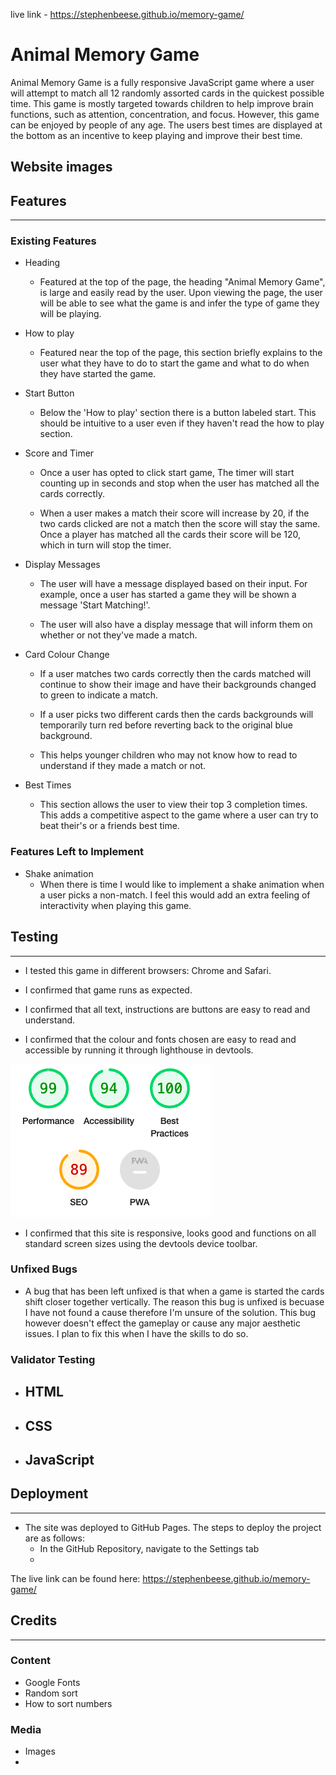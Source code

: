 live link - https://stephenbeese.github.io/memory-game/

# Animal Memory Game

Animal Memory Game is a fully responsive JavaScript game where a user will attempt to match all 12 randomly assorted cards in the quickest possible time. This game is mostly targeted towards children to help improve brain functions, such as attention, concentration, and focus. However, this game can be enjoyed by people of any age. The users best times are displayed at the bottom as an incentive to keep playing and improve their best time.

<!-- that hopes to demonstrate how JavaScript works in a real world context.  -->

## Website images 

<!-- Insert image here -->


## Features
<hr>

### Existing Features 

- Heading 
    - Featured at the top of the page, the heading "Animal Memory Game", is large and easily read by the user. Upon viewing the page, the user will be able to see what the game is and infer the type of game they will be playing. 

- How to play

    - Featured near the top of the page, this section briefly explains to the user what they have to do to start the game and what to do when they have started the game. 

- Start Button 
    - Below the 'How to play' section there is a button labeled start. This should be intuitive to a user even if they haven't read the how to play section. 

- Score and Timer
    - Once a user has opted to click start game, The timer will start counting up in seconds and stop when the user has matched all the cards correctly.
    
    - When a user makes a match their score will increase by 20, if the two cards clicked are not a match then the score will stay the same. Once a player has matched all the cards their score will be 120, which in turn will stop the timer. 

- Display Messages 
    - The user will have a message displayed based on their input. For example, once a user has started a game they will be shown a message 'Start Matching!'.

    - The user will also have a display message that will inform them on whether or not they've made a match. 

- Card Colour Change 
    - If a user matches two cards correctly then the cards matched will continue to show their image and have their backgrounds changed to green to indicate a match. 
    
    - If a user picks two different cards then the cards backgrounds will temporarily turn red before reverting back to the original blue background. 

    - This helps younger children who may not know how to read to understand if they made a match or not. 

- Best Times 
    - This section allows the user to view their top 3 completion times. This adds a competitive aspect to the game where a user can try to beat their's or a friends best time.

### Features Left to Implement 
- Shake animation 
    - When there is time I would like to implement a shake animation when a user picks a non-match. I feel this would add an extra feeling of interactivity when playing this game. 


## Testing
<hr>

- I tested this game in different browsers: Chrome and Safari.

- I confirmed that game runs as expected.

- I confirmed that all text, instructions are buttons are easy to read and understand.

- I confirmed that the colour and fonts chosen are easy to read and accessible by running it through lighthouse in devtools.

![My_Image](/assets/images/readme/Screenshot%202022-12-08%20at%2015.29.48.png)

- I confirmed that this site is responsive, looks good and functions on all standard screen sizes using the devtools device toolbar.

### Unfixed Bugs

- A bug that has been left unfixed is that when a game is started the cards shift closer together vertically. The reason this bug is unfixed is becuase I have not found a cause therefore I'm unsure of the solution. This bug however doesn't effect the gameplay or cause any major aesthetic issues. I plan to fix this when I have the skills to do so. 

### Validator Testing 

- HTML 
     - 

- CSS 
    - 

- JavaScript
    - 

## Deployment 
<hr>

- The site was deployed to GitHub Pages. The steps to deploy the project are as follows:
    - In the GitHub Repository, navigate to the Settings tab
    - 

The live link can be found here: https://stephenbeese.github.io/memory-game/

## Credits
<hr>

### Content 
- Google Fonts 
- Random sort
- How to sort numbers

### Media 
- Images 
- 